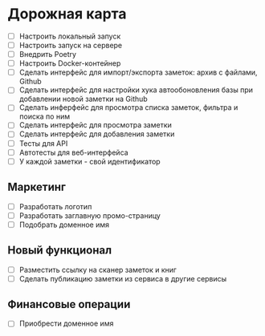 # Дорожная карта

- [ ] Настроить локальный запуск
- [ ] Настроить запуск на сервере
- [ ] Внедрить Poetry
- [ ] Настроить Docker-контейнер
- [ ] Сделать интерфейс для импорт/экспорта заметок: архив с файлами, Github
- [ ] Сделать интерфейс для настройки хука автообоновления базы при добавлении новой заметки на Github
- [ ] Сделать инферфейс для просмотра списка заметок, фильтра и поиска по ним
- [ ] Сделать интерфейс для просмотра заметки
- [ ] Сделать интерфейс для добавления заметки
- [ ] Тесты для API
- [ ] Автотесты для веб-интерфейса
- [ ] У каждой заметки - свой идентификатор

## Маркетинг

- [ ] Разработать логотип
- [ ] Разработать заглавную промо-страницу
- [ ] Подобрать доменное имя

## Новый функционал

- [ ] Разместить ссылку на сканер заметок и книг
- [ ] Сделать публикацию заметки из сервиса в другие сервисы

## Финансовые операции

- [ ] Приобрести доменное имя
